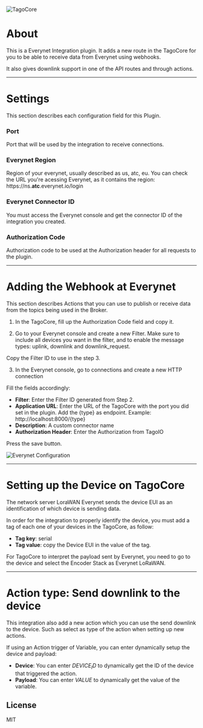 ![TagoCore](/assets/logo-plugin-black.png)

# About

This is a Everynet Integration plugin. It adds a new route in the TagoCore for you to be able to receive data from Everynet using webhooks.

It also gives downlink support in one of the API routes and through actions.

---

# Settings

This section describes each configuration field for this Plugin.


### Port

Port that will be used by the integration to receive connections.

### Everynet Region

Region of your everynet, usually described as us, atc, eu. You can check the URL you're acessing Everynet, as it contains the region: https://ns.**atc**.everynet.io/login
### Everynet Connector ID

You must access the Everynet console and get the connector ID of the integration you created.
### Authorization Code

Authorization code to be used at the Authorization header for all requests to the plugin.

---

# Adding the Webhook at Everynet

This section describes Actions that you can use to publish or receive data from the topics being used in the Broker.

1. In the TagoCore, fill up the Authorization Code field and copy it.

2. Go to your Everynet console and create a new Filter. Make sure to include all devices you want in the filter, and to enable the message types: uplink, downlink and downlink_request.

Copy the Filter ID to use in the step 3.

3. In the Everynet console, go to connections and create a new HTTP connection

Fill the fields accordingly:

* **Filter**: Enter the Filter ID generated from Step 2.
* **Application URL**: Enter the URL of the TagoCore with the port you did set in the plugin. Add the {type} as endpoint. Example: http://localhost:8000/{type}
* **Description**: A custom connector name
* **Authorization Header**: Enter the Authorization from TagoIO

Press the save button.

![Everynet Configuration](/assets/everynet-help.png)

---
# Setting up the Device on TagoCore
The network server LoraWAN Everynet sends the device EUI as an identification of which device is sending data.

In order for the integration to properly identify the device, you must add a tag of each one of your devices in the TagoCore, as follow:

* **Tag key**: serial
* **Tag value**: copy the Device EUI in the value of the tag.

For TagoCore to interpret the payload sent by Everynet, you need to go to the device and select the Encoder Stack as Everynet LoRaWAN.

---
# Action type: Send downlink to the device
This integration also add a new action which you can use the send downlink to the device. Such as select as type of the action when setting up new actions.

If using an Action trigger of Variable, you can enter dynamically setup the device and payload:

* **Device**: You can enter $DEVICE_ID$ to dynamically get the ID of the device that triggered the action.
* **Payload**: You can enter $VALUE$ to dynamically get the value of the variable.

## License

MIT
